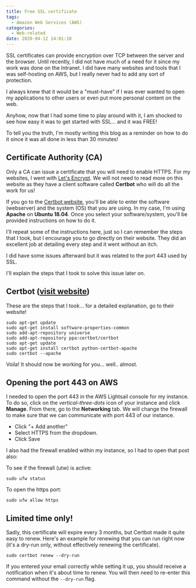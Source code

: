 ```yaml
---
title: Free SSL certificate
tags:
  - Amazon Web Services (AWS)
categories:
  - Web-related
date: 2020-04-12 14:01:10
---
```



SSL certificates can provide encryption over TCP between the server and the browser.  Until recently, I did not have much of a need for it since my work was done on the Intranet.  I did have many websites and tools that I was self-hosting on AWS, but I really never had to add any sort of protection.

I always knew that it would be a "must-have" if I was ever wanted to open my applications to other users or even put more personal content on the web.

Anyhow, now that I had some time to play around with it, I am shocked to see how easy it was to get started with SSL... and it was FREE!

To tell you the truth, I'm mostly writing this blog as a reminder on how to do it since it was all done in less than 30 minutes!

## Certificate Authority (CA)

Only a CA can issue a certificate that you will need to enable HTTPS.  For my websites, I went with [Let's Encrypt](https://letsencrypt.org/getting-started/).  We will not need to read more on this website as they have a client software called __Certbot__ who will do all the work for us!

If you go to the [Certbot website](https://certbot.eff.org/), you'll be able to enter the software (webserver) and the system (OS) that you are using.  In my case, I'm using __Apache__ on __Ubuntu 18.04__.  Once you select your software/system, you'll be provided instructions on how to do it.

I'll repeat some of the instructions here, just so I can remember the steps that I took, but I encourage you to go directly on their website.  They did an excellent job at detailing every step and it went without an itch.

I did have some issues afterward but it was related to the port 443 used by SSL.

I'll explain the steps that I took to solve this issue later on.

## Certbot ([visit website](https://certbot.eff.org/))

These are the steps that I took... for a detailed explanation, go to their website!

```
sudo apt-get update
sudo apt-get install software-properties-common
sudo add-apt-repository universe
sudo add-apt-repository ppa:certbot/certbot
sudo apt-get update
sudo apt-get install certbot python-certbot-apache
sudo certbot --apache
```
Voila!  It should now be working for you... well.. almost.

## Opening the port 443 on AWS

I needed to open the port 443 in the AWS Lightsail console for my instance. To do so, click on the _vertical-three-dots_ icon of your instance and click __Manage__. From there, go to the __Networking__ tab.  We will change the firewall to make sure that we can communicate with port 443 of our instance.

* Click "+ Add another"
* Select HTTPS from the dropdown.
* Click Save

I also had the firewall enabled within my instance, so I had to open that post also:

To see if the firewall (utw) is active:
```
sudo ufw status
```

To open the https port:
```
sudo ufw allow https
```

## Limited time only!

Sadly, this certificate will expire every 3 months, but Certbot made it quite easy to renew.  Here's an example for renewing that you can run right now (it's a dry-run only, without effectively renewing the certificate).

```
sudo certbot renew --dry-run
```

If you entered your email correctly while setting it up, you should receive a notification when it's about time to renew.  You will then need to re-enter this command without the ```--dry-run``` flag.
